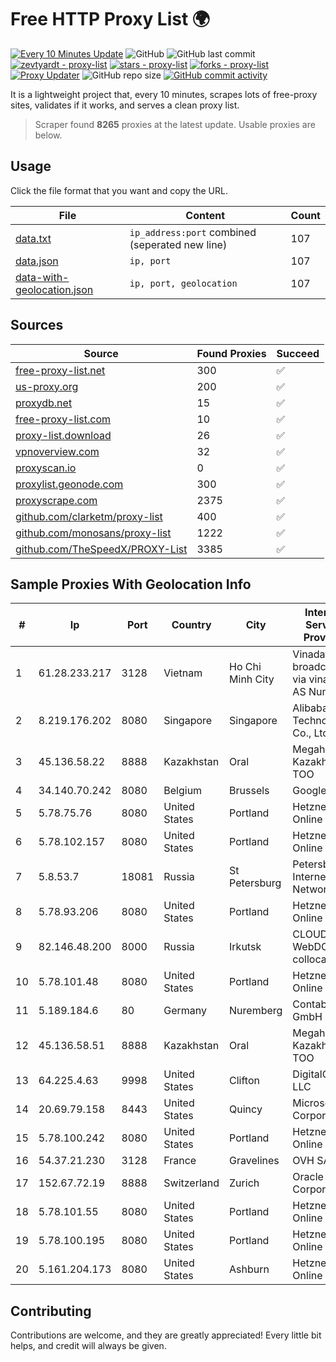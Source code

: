 
# Free HTTP Proxy List 🌍

[![Every 10 Minutes Update](https://github.com/mertguvencli/http-proxy-list/actions/workflows/main.yml/badge.svg?branch=main)](https://github.com/mertguvencli/http-proxy-list/actions/workflows/main.yml)
![GitHub](https://img.shields.io/github/license/mertguvencli/http-proxy-list)
![GitHub last commit](https://img.shields.io/github/last-commit/mertguvencli/http-proxy-list)
[![zevtyardt - proxy-list](https://img.shields.io/static/v1?label=zevtyardt&message=proxy-list&color=blue&logo=github)](https://github.com/zevtyardt/proxy-list "Go to GitHub repo")
[![stars - proxy-list](https://img.shields.io/github/stars/zevtyardt/proxy-list?style=social)](https://github.com/zevtyardt/proxy-list)
[![forks - proxy-list](https://img.shields.io/github/forks/zevtyardt/proxy-list?style=social)](https://github.com/zevtyardt/proxy-list)
[![Proxy Updater](https://github.com/zevtyardt/proxy-list/workflows/Proxy%20Updater/badge.svg)](https://github.com/zevtyardt/proxy-list/actions?query=workflow:"Proxy+Updater")
![GitHub repo size](https://img.shields.io/github/repo-size/zevtyardt/proxy-list)
[![GitHub commit activity](https://img.shields.io/github/commit-activity/m/zevtyardt/proxy-list?logo=commits)](https://github.com/zevtyardt/proxy-list/commits/main)

It is a lightweight project that, every 10 minutes, scrapes lots of free-proxy sites, validates if it works, and serves a clean proxy list.

> Scraper found **8265** proxies at the latest update. Usable proxies are below.

## Usage

Click the file format that you want and copy the URL.

|File|Content|Count|
|----|-------|-----|
|[data.txt](https://raw.githubusercontent.com/mertguvencli/http-proxy-list/main/proxy-list/data.txt)|`ip_address:port` combined (seperated new line)|107|
|[data.json](https://raw.githubusercontent.com/mertguvencli/http-proxy-list/main/proxy-list/data.json)|`ip, port`|107|
|[data-with-geolocation.json](https://raw.githubusercontent.com/mertguvencli/http-proxy-list/main/proxy-list/data-with-geolocation.json)|`ip, port, geolocation`|107|

## Sources

|Source|Found Proxies|Succeed|
|------|-------------|-------|
|[free-proxy-list.net](https://free-proxy-list.net)|300|✅|
|[us-proxy.org](https://www.us-proxy.org)|200|✅|
|[proxydb.net](http://proxydb.net)|15|✅|
|[free-proxy-list.com](https://free-proxy-list.com/?page=&port=&type%5B%5D=http&type%5B%5D=https&up_time=0&search=Search)|10|✅|
|[proxy-list.download](https://www.proxy-list.download/HTTP)|26|✅|
|[vpnoverview.com](https://vpnoverview.com/privacy/anonymous-browsing/free-proxy-servers)|32|✅|
|[proxyscan.io](https://www.proxyscan.io)|0|✅|
|[proxylist.geonode.com](https://proxylist.geonode.com/api/proxy-list?limit=300&page=1&sort_by=lastChecked&sort_type=desc&protocols=http,https)|300|✅|
|[proxyscrape.com](https://api.proxyscrape.com/v2/?request=displayproxies&protocol=http&timeout=10000&country=all&ssl=all&anonymity=all)|2375|✅|
|[github.com/clarketm/proxy-list](https://raw.githubusercontent.com/clarketm/proxy-list/master/proxy-list-raw.txt)|400|✅|
|[github.com/monosans/proxy-list](https://raw.githubusercontent.com/monosans/proxy-list/main/proxies/http.txt)|1222|✅|
|[github.com/TheSpeedX/PROXY-List](https://raw.githubusercontent.com/TheSpeedX/PROXY-List/master/http.txt)|3385|✅|


## Sample Proxies With Geolocation Info

|#|Ip|Port|Country|City|Internet Service Provider|
|-|--|----|-------|----|-------------------------|
|1|61.28.233.217|3128|Vietnam|Ho Chi Minh City|Vinadata broadcast via vinagame AS Number|
|2|8.219.176.202|8080|Singapore|Singapore|Alibaba (US) Technology Co., Ltd.|
|3|45.136.58.22|8888|Kazakhstan|Oral|Megahost Kazakhstan TOO|
|4|34.140.70.242|8080|Belgium|Brussels|Google LLC|
|5|5.78.75.76|8080|United States|Portland|Hetzner Online GmbH|
|6|5.78.102.157|8080|United States|Portland|Hetzner Online GmbH|
|7|5.8.53.7|18081|Russia|St Petersburg|Petersburg Internet Network ltd|
|8|5.78.93.206|8080|United States|Portland|Hetzner Online GmbH|
|9|82.146.48.200|8000|Russia|Irkutsk|CLOUD WebDC collocation|
|10|5.78.101.48|8080|United States|Portland|Hetzner Online GmbH|
|11|5.189.184.6|80|Germany|Nuremberg|Contabo GmbH|
|12|45.136.58.51|8888|Kazakhstan|Oral|Megahost Kazakhstan TOO|
|13|64.225.4.63|9998|United States|Clifton|DigitalOcean, LLC|
|14|20.69.79.158|8443|United States|Quincy|Microsoft Corporation|
|15|5.78.100.242|8080|United States|Portland|Hetzner Online GmbH|
|16|54.37.21.230|3128|France|Gravelines|OVH SAS|
|17|152.67.72.19|8888|Switzerland|Zurich|Oracle Corporation|
|18|5.78.101.55|8080|United States|Portland|Hetzner Online GmbH|
|19|5.78.100.195|8080|United States|Portland|Hetzner Online GmbH|
|20|5.161.204.173|8080|United States|Ashburn|Hetzner Online GmbH|



## Contributing

Contributions are welcome, and they are greatly appreciated! Every
little bit helps, and credit will always be given.


